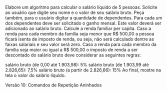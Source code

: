 Elabore um algoritmo para calcular o salário líquido de 5 pessoas. Solicite ao usuário que digite seu nome e o valor de seu salário bruto. Peça também, para o usuário digitar a quantidade de dependentes. Para cada um dos dependentes deve ser solicitado o ganho mensal. Este valor deverá ser adicionado ao salário bruto. Calcule a renda familiar per capita. Caso a renda para cada membro da família seja menor que R$ 500,00 a pessoa ficará isenta de imposto de renda, ou seja, não será calculado dentre as faixas salariais e seu valor será zero. Caso a renda para cada membro da família seja maior ou igual a R$ 500,00 o imposto de renda a ser descontado do salário bruto deve considerar as seguintes regras:

salário bruto (de 0,00 até 1.903,98): 5%
salário bruto (de 1.903,99 até 2.826,65): 7,5%
salário bruto (a partir de 2.826,66): 15% Ao final, mostre na tela o valor do salário líquido.

Versão 10: Comandos de Repetição Aninhados